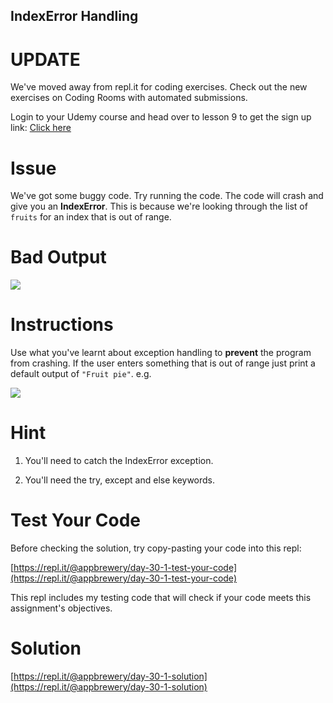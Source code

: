 ## IndexError Handling

# UPDATE
We've moved away from repl.it for coding exercises.
Check out the new exercises on Coding Rooms with automated submissions.

Login to your Udemy course and head over to lesson 9 to get the sign up link:
[Click here](https://www.udemy.com/course/100-days-of-code/learn/lecture/17825914#questions)

# Issue

We've got some buggy code. Try running the code. The code will crash and give you an **IndexError**. This is because we're looking through the list of `fruits` for an index that is out of range.


# Bad Output

 ![](https://cdn.fs.teachablecdn.com/GNPYLwHXQFOUTylnvWvK)

# Instructions

Use what you've learnt about exception handling to **prevent** the program from crashing. If the user enters something that is out of range just print a default output of `"Fruit pie"`. e.g.

 
![](https://cdn.fs.teachablecdn.com/6sNP0lqETeG99crht28k)



# Hint

1. You'll need to catch the IndexError exception. 

2. You'll need the try, except and else keywords. 

# Test Your Code

Before checking the solution, try copy-pasting your code into this repl: 

[https://repl.it/@appbrewery/day-30-1-test-your-code](https://repl.it/@appbrewery/day-30-1-test-your-code)

This repl includes my testing code that will check if your code meets this assignment's objectives. 


# Solution

[https://repl.it/@appbrewery/day-30-1-solution](https://repl.it/@appbrewery/day-30-1-solution)
